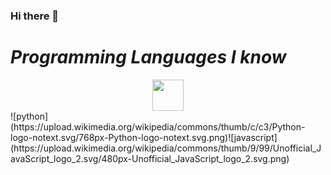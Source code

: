 ### Hi there 👋

# *Programming Languages I know*
<div align="center">
  <img src="https://upload.wikimedia.org/wikipedia/commons/thumb/c/c3/Python-logo-notext.svg/768px-Python-logo-notext.svg.png" width="50px">
</div>
![python](https://upload.wikimedia.org/wikipedia/commons/thumb/c/c3/Python-logo-notext.svg/768px-Python-logo-notext.svg.png)![javascript](https://upload.wikimedia.org/wikipedia/commons/thumb/9/99/Unofficial_JavaScript_logo_2.svg/480px-Unofficial_JavaScript_logo_2.svg.png)
<!--
**Awesomered989/Awesomered989** is a ✨ _special_ ✨ repository because its `README.md` (this file) appears on your GitHub profile.

Here are some ideas to get you started:

- 🔭 I’m currently working on ...
- 🌱 I’m currently learning ...
- 👯 I’m looking to collaborate on ...
- 🤔 I’m looking for help with ...
- 💬 Ask me about ...
- 📫 How to reach me: ...
- 😄 Pronouns: ...
- ⚡ Fun fact: ...
-->
